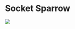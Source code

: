# Socket Sparrow

<a href='https://jenkins.shodan.fyi/job/MockingBird/'><img src='https://jenkins.shodan.fyi/buildStatus/icon?job=MockingBird'></a>

